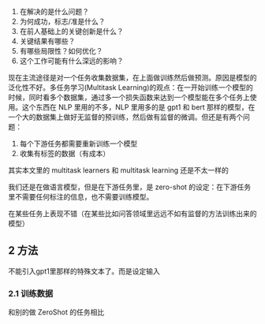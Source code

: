 1. 在解决的是什么问题？
2. 为何成功，标志/准是什么？
3. 在前人基础上的关键创新是什么？
4. 关键结果有哪些？
5. 有哪些局限性？如何优化？
6. 这个工作可能有什么深远的影响？

现在主流途径是对一个任务收集数据集，在上面做训练然后做预测。原因是模型的泛化性不好。多任务学习(Multitask Learning)的观点：在一开始训练一个模型的时候，同时看多个数据集，通过多一个损失函数来达到一个模型能在多个任务上使用。这个东西在 NLP 里用的不多，NLP 里用多的是 gpt1 和 bert 那样的模型，在一个大的数据集上做好无监督的预训练，然后做有监督的微调。但还是有两个问题：

1. 每个下游任务都需要重新训练一个模型
2. 收集有标签的数据（有成本）

其实本文里的 multitask learners 和 multitask learning 还是不太一样的 

我们还是在做语言模型，但是在下游任务里，是 zero-shot 的设定：在下游任务里不需要任何标注的信息，也不需要训练模型。

在某些任务上表现不错（在某些比如问答领域里远远不如有监督的方法训练出来的模型）

## 2 方法
不能引入gpt1里那样的特殊文本了。而是设定输入

### 2.1 训练数据

和别的做 ZeroShot 的任务相比
